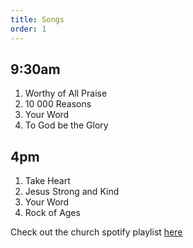 ```yaml
---
title: Songs
order: 1
---
```


## 9:30am 
1. Worthy of All Praise
2. 10 000 Reasons
3. Your Word
4. To God be the Glory

## 4pm 
1. Take Heart
2. Jesus Strong and Kind
3. Your Word
4. Rock of Ages
   
Check out the church spotify playlist [here](https://open.spotify.com/playlist/3gh0ZKXkJBDbNEnZqJJDXj?si=0908aa3f87544643)
